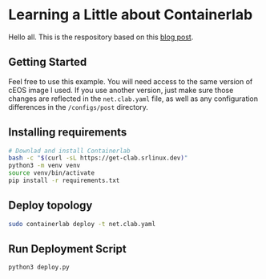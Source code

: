 # Learning a Little about Containerlab

Hello all. This is the respository based on this [blog post](https://juliopdx.com/2021/12/10/my-journey-and-experience-with-containerlab/).

## Getting Started

Feel free to use this example. You will need access to the same version of cEOS image I used. If you use another version, just make sure those changes are reflected in the `net.clab.yaml` file, as well as any configuration differences in the `/configs/post` directory.

## Installing requirements

```bash
# Downlad and install Containerlab
bash -c "$(curl -sL https://get-clab.srlinux.dev)"
python3 -m venv venv
source venv/bin/activate
pip install -r requirements.txt
```

## Deploy topology

```bash
sudo containerlab deploy -t net.clab.yaml
```

## Run Deployment Script

```bash
python3 deploy.py
```
